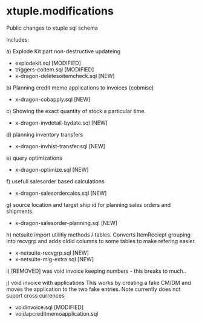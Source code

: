 xtuple.modifications
====================

Public changes to xtuple sql schema

Includes:




a) Explode Kit part non-destructive updateing

 - explodekit.sql [MODIFIED]
 - triggers-coitem.sql [MODIFIED]
 - x-dragon-deletesoitemcheck.sql [NEW]

b) Planning credit memo applications to invoices (cobmisc)

 -  x-dragon-cobapply.sql  [NEW]

c) Showing the exact quantity of stock a particular time.
 
  - x-dragon-invdetail-bydate.sql [NEW]

d) planning inventory transfers

  - x-dragon-invhist-transfer.sql [NEW]

e) query optimizations
    
  - x-dragon-optimize.sql  [NEW]
 
f) usefull salesorder based calculations
 
  - x-dragon-salesordercalcs.sql  [NEW]

g) source location and target ship id for planning sales orders and shipments.

  - x-dragon-salesorder-planning.sql  [NEW]

h) netsuite import utilitiy methods / tables.
   Converts ItemReciept grouping into recvgrp and adds oldid columns to some tables
   to make refering easier.
   
  - x-netsuite-recvgrp.sql  [NEW]
  - x-netsuite-mig-extra.sql [NEW]

i) [REMOVED] was void invoice keeping numbers - this breaks to much..
  
j) void invoice with applications
   This works by creating a fake CM/DM and moves the application to the two fake entries.
   Note currently does not suport cross currences

  - voidinvoice.sql [MODIFIED]
  - voidapcreditmemoapplication.sql

